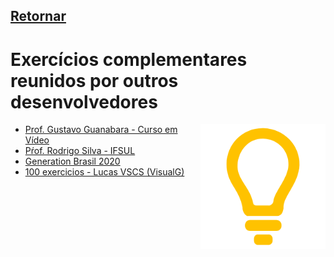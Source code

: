 ## [Retornar](https://github.com/stallone-dev/exercicios_portugol_2022)

# Exercícios complementares reunidos por outros desenvolvedores

<a href="/README.md">
<img align="right" src="/z_imagens/LogoPortugol.png" alt="Logo do Portugol Studio - Desenho de uma lâmpada minimalista amarela." width="200">
</a>

* [Prof. Gustavo Guanabara - Curso em Vídeo](./exercicios-algoritmos.pdf)
* [Pŕof. Rodrigo Silva - IFSUL](https://github.com/Prof-Rodrigo-Silva/PortugolStudioListaExercicios1)
* [Generation Brasil 2020](https://github.com/githubdaestela/PortugolGB)
* [100 exercicios - Lucas VSCS (VisualG)](https://github.com/LucasVSCS/Logica_Portugol)
